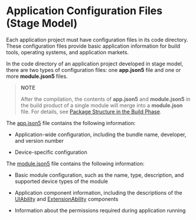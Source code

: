 # Application Configuration Files (Stage Model)

Each application project must have configuration files in its code directory. These configuration files provide basic application information for build tools, operating systems, and application markets.


In the code directory of an application project developed in stage model, there are two types of configuration files: one **app.json5** file and one or more **module.json5** files.

>
> **NOTE**
>
> After the compilation, the contents of **app.json5** and **module.json5** in the build product of a single module will merge into a **module.json** file. For details, see [Package Structure in the Build Phase](application-package-structure-stage.md#package-structure-in-the-build-phase).
>

The [app.json5](app-configuration-file.md) file contains the following information:


- Application-wide configuration, including the bundle name, developer, and version number

- Device-specific configuration


The [module.json5](module-configuration-file.md) file contains the following information:


- Basic module configuration, such as the name, type, description, and supported device types of the module

- Application component information, including the descriptions of the [UIAbility](module-configuration-file.md#abilities) and [ExtensionAbility](module-configuration-file.md#extensionabilities) components

- Information about the permissions required during application running
